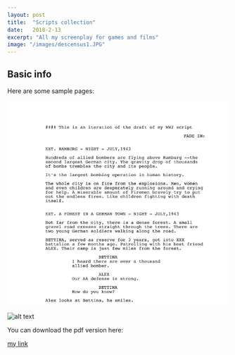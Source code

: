 ```yaml
---
layout: post
title:  "Scripts collection"
date:   2018-2-13
excerpt: "All my screenplay for games and films"
image: "/images/descensus1.JPG"
---
```


## Basic info

Here are some sample pages:

![alt text](/images/script1.JPG)

![alt text](/images/script2/JPG)

You can download the pdf version here:

[my link](https://drive.google.com/open?id=1kK79RdL__5KDRKSFTP3IqNdvWvOM6A6y)

## 

